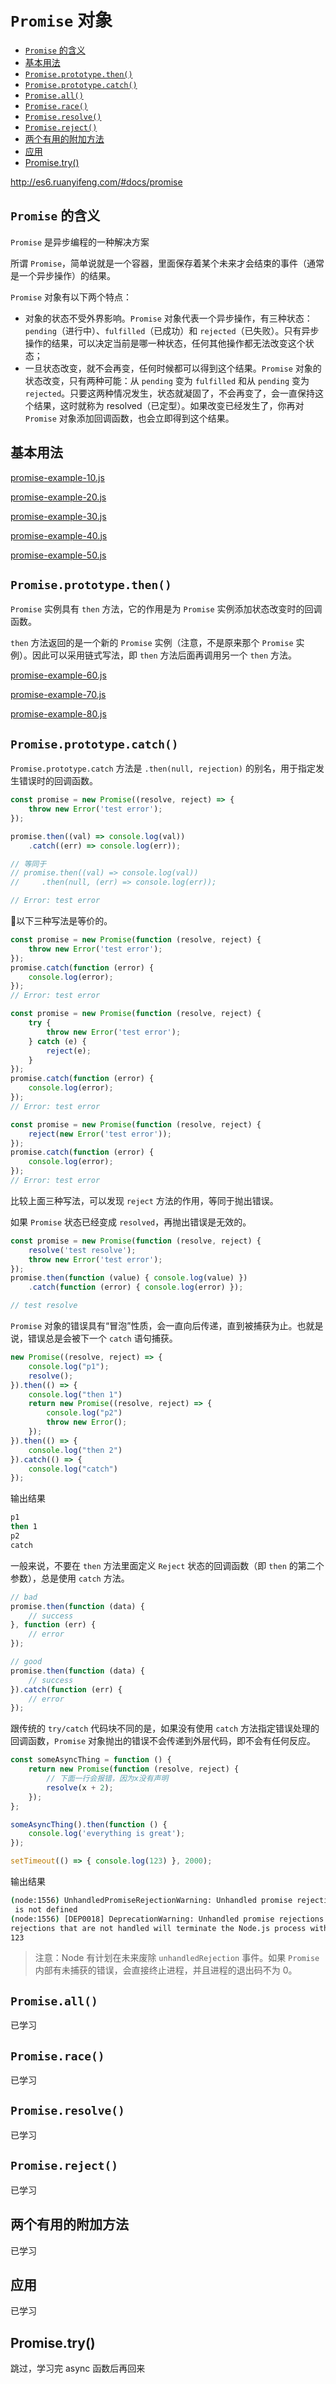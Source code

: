 <!-- omit in toc -->
# `Promise` 对象

- [`Promise` 的含义](#promise-的含义)
- [基本用法](#基本用法)
- [`Promise.prototype.then()`](#promiseprototypethen)
- [`Promise.prototype.catch()`](#promiseprototypecatch)
- [`Promise.all()`](#promiseall)
- [`Promise.race()`](#promiserace)
- [`Promise.resolve()`](#promiseresolve)
- [`Promise.reject()`](#promisereject)
- [两个有用的附加方法](#两个有用的附加方法)
- [应用](#应用)
- [Promise.try()](#promisetry)

<http://es6.ruanyifeng.com/#docs/promise>

## `Promise` 的含义

`Promise` 是异步编程的一种解决方案

所谓 `Promise`，简单说就是一个容器，里面保存着某个未来才会结束的事件（通常是一个异步操作）的结果。

`Promise` 对象有以下两个特点：

- 对象的状态不受外界影响。`Promise` 对象代表一个异步操作，有三种状态：`pending`（进行中）、`fulfilled`（已成功）和 `rejected`（已失败）。只有异步操作的结果，可以决定当前是哪一种状态，任何其他操作都无法改变这个状态；
- 一旦状态改变，就不会再变，任何时候都可以得到这个结果。`Promise` 对象的状态改变，只有两种可能：从 `pending` 变为 `fulfilled` 和从 `pending` 变为 `rejected`。只要这两种情况发生，状态就凝固了，不会再变了，会一直保持这个结果，这时就称为 resolved（已定型）。如果改变已经发生了，你再对 `Promise` 对象添加回调函数，也会立即得到这个结果。

## 基本用法

[promise-example-10.js](promise-example-10.js)

[promise-example-20.js](promise-example-20.js)

[promise-example-30.js](promise-example-30.js)

[promise-example-40.js](promise-example-40.js)

[promise-example-50.js](promise-example-50.js)

## `Promise.prototype.then()`

`Promise` 实例具有 `then` 方法，它的作用是为 `Promise` 实例添加状态改变时的回调函数。

`then` 方法返回的是一个新的 `Promise` 实例（注意，不是原来那个 `Promise` 实例）。因此可以采用链式写法，即 `then` 方法后面再调用另一个 `then` 方法。

[promise-example-60.js](promise-example-60.js)

[promise-example-70.js](promise-example-70.js)

[promise-example-80.js](promise-example-80.js)

## `Promise.prototype.catch()`

`Promise.prototype.catch` 方法是 `.then(null, rejection)` 的别名，用于指定发生错误时的回调函数。

```js
const promise = new Promise((resolve, reject) => {
    throw new Error('test error');
});

promise.then((val) => console.log(val))
    .catch((err) => console.log(err));

// 等同于
// promise.then((val) => console.log(val))
//     .then(null, (err) => console.log(err));

// Error: test error
```

以下三种写法是等价的。

```js
const promise = new Promise(function (resolve, reject) {
    throw new Error('test error');
});
promise.catch(function (error) {
    console.log(error);
});
// Error: test error
```

```js
const promise = new Promise(function (resolve, reject) {
    try {
        throw new Error('test error');
    } catch (e) {
        reject(e);
    }
});
promise.catch(function (error) {
    console.log(error);
});
// Error: test error
```

```js
const promise = new Promise(function (resolve, reject) {
    reject(new Error('test error'));
});
promise.catch(function (error) {
    console.log(error);
});
// Error: test error
```

比较上面三种写法，可以发现 `reject` 方法的作用，等同于抛出错误。

如果 `Promise` 状态已经变成 `resolved`，再抛出错误是无效的。

```js
const promise = new Promise(function (resolve, reject) {
    resolve('test resolve');
    throw new Error('test error');
});
promise.then(function (value) { console.log(value) })
    .catch(function (error) { console.log(error) });

// test resolve
```

`Promise` 对象的错误具有“冒泡”性质，会一直向后传递，直到被捕获为止。也就是说，错误总是会被下一个 `catch` 语句捕获。

```js
new Promise((resolve, reject) => {
    console.log("p1");
    resolve();
}).then(() => {
    console.log("then 1")
    return new Promise((resolve, reject) => {
        console.log("p2")
        throw new Error();
    });
}).then(() => {
    console.log("then 2")
}).catch(() => {
    console.log("catch")
});
```

输出结果

```bash
p1
then 1
p2
catch
```

一般来说，不要在 `then` 方法里面定义 `Reject` 状态的回调函数（即 `then` 的第二个参数），总是使用 `catch` 方法。

```js
// bad
promise.then(function (data) {
    // success
}, function (err) {
    // error
});

// good
promise.then(function (data) {
    // success
}).catch(function (err) {
    // error
});
```

跟传统的 `try/catch` 代码块不同的是，如果没有使用 `catch` 方法指定错误处理的回调函数，`Promise` 对象抛出的错误不会传递到外层代码，即不会有任何反应。

```js
const someAsyncThing = function () {
    return new Promise(function (resolve, reject) {
        // 下面一行会报错，因为x没有声明
        resolve(x + 2);
    });
};

someAsyncThing().then(function () {
    console.log('everything is great');
});

setTimeout(() => { console.log(123) }, 2000);
```

输出结果

```bash
(node:1556) UnhandledPromiseRejectionWarning: Unhandled promise rejection (rejection id: 2): ReferenceError: x
 is not defined
(node:1556) [DEP0018] DeprecationWarning: Unhandled promise rejections are deprecated. In the future, promise
rejections that are not handled will terminate the Node.js process with a non-zero exit code.
123
```

> 注意：Node 有计划在未来废除 `unhandledRejection` 事件。如果 `Promise` 内部有未捕获的错误，会直接终止进程，并且进程的退出码不为 0。

## `Promise.all()`

已学习

## `Promise.race()`

已学习

## `Promise.resolve()`

已学习

## `Promise.reject()`

已学习

## 两个有用的附加方法

已学习

## 应用

已学习

## Promise.try()

跳过，学习完 async 函数后再回来